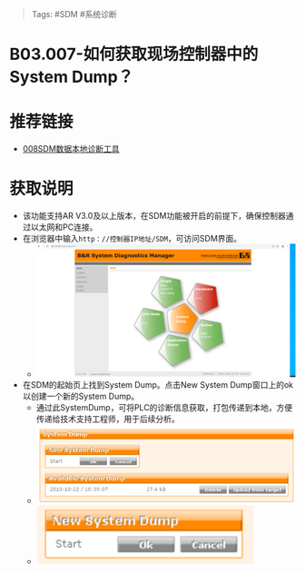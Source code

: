 > Tags: #SDM #系统诊断

# B03.007-如何获取现场控制器中的System Dump？

# 推荐链接

- [008SDM数据本地诊断工具](/C07_工具/008SDM数据本地诊断工具.md)

# 获取说明

- 该功能支持AR V3.0及以上版本，在SDM功能被开启的前提下，确保控制器通过以太网和PC连接。
- 在浏览器中输入`http：//控制器IP地址/SDM`，可访问SDM界面。
    - ![Img](./FILES/007如何获取现场控制器中的System%20Dump？.md/img-20220530003934.png)
- 在SDM的起始页上找到System Dump。点击New System Dump窗口上的ok以创建一个新的System Dump。
    - 通过此SystemDump，可将PLC的诊断信息获取，打包传递到本地，方便传递给技术支持工程师，用于后续分析。
    - ![Img](./FILES/007如何获取现场控制器中的System%20Dump？.md/img-20220530003945.png)
    - ![Img](./FILES/007如何获取现场控制器中的System%20Dump？.md/img-20220530003947.png)
